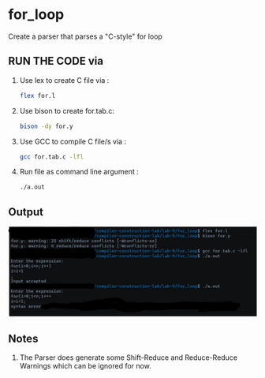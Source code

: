 # for_loop

Create a parser that parses a "C-style" for loop


## RUN THE CODE via 
1.  Use lex to create C file via : 
    ```bash
    flex for.l
    ```

2. Use bison to create for.tab.c:
    ```bash
    bison -dy for.y
    ```

3.  Use GCC to compile C file/s via :
    ```bash
    gcc for.tab.c -lfl
    ```

4. Run file as command line argument :
    ```bash
    ./a.out
    ```

## Output

![for_loop output](../../images/lab-9/for_loop_output.jpg)

## Notes

1. The Parser does generate some Shift-Reduce and Reduce-Reduce Warnings which can be ignored for now.
